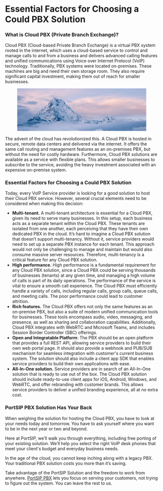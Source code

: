# Essential Factors for Choosing a Could PBX Solution

### What is Cloud PBX (Private Branch Exchange)?

Cloud PBX (Cloud-based Private Branch Exchange) is a virtual PBX system rooted in the internet, which uses a cloud-based service to control and manage calls to and from a business and delivers advanced calling features and unified communications using Voice over Internet Protocol (VoIP) technology. Traditionally, PBX systems were located on-premises. These machines are big and need their own storage room. They also require significant capital investment, making them out of reach for smaller businesses.

<figure><img src=".gitbook/assets/portsip-vs-other-pbx.jpg" alt=""><figcaption></figcaption></figure>

The advent of the cloud has revolutionized this. A Cloud PBX is hosted in secure, remote data centers and delivered via the internet. It offers the same call routing and management features as an on-premises PBX, but without the need for costly hardware. Furthermore, Cloud PBX solutions are available as a service with flexible plans. This allows smaller businesses to subscribe to the service, avoiding the heavy investment associated with an expensive on-premise system.

### Essential Factors for Choosing a Could PBX Solution

Today, every VoIP Service provider is looking for a good solution to host their Cloud PBX service. However, several crucial elements need to be considered when making this decision:

* **Multi-tenant.** A multi-tenant architecture is essential for a Cloud PBX, given its need to serve many businesses. In this setup, each business acts as a separate tenant within the Cloud PBX. These tenants are isolated from one another, each perceiving that they have their own dedicated PBX in the cloud. It’s hard to imagine a Cloud PBX solution that doesn’t support multi-tenancy. Without it, service providers would need to set up a separate PBX instance for each tenant. This approach would not only be challenging to manage and maintain but would also consume massive server resources. Therefore, multi-tenancy is a critical feature for any Cloud PBX solution.
* **High performance.**  High performance is a fundamental requirement for any Cloud PBX solution, since a Cloud PBX could be serving thousands of businesses (tenants) at any given time, and managing a high volume of calls is part of its daily operations. The performance of the service is vital to ensure a smooth call experience. The Cloud PBX must efficiently handle a variety of calls, including regular calls, group calls, queue calls, and meeting calls. The poor performance could lead to customer attrition.
* **Rich features.** The Cloud PBX offers not only the same features as an on-premise PBX, but also a suite of modern unified communication tools for businesses. These tools encompass audio, video, messaging, and presence, as well as sharing and collaboration capabilities. Additionally, Cloud PBX integrates with WebRTC and Microsoft Teams, and includes Session Border Controller (SBC) offerings.
* **Open and Integratable Platform**: The PBX should be an open platform that provides a full REST API, allowing service providers to build their own web portal page. It should also provide a webhook and PUB/SUB mechanism for seamless integration with customer's current business system. The solution should also include a client app SDK that enables service providers to build their own applications with ease.
* **All-In-One solution.**  Service providers are in search of an All-In-One solution that is ready to use out of the box. The Cloud PBX solution should include ready-to-use client apps for iOS, Android, Windows, and WebRTC, and offer rebranding with customer brands. This allows service providers to deliver a unified branding experience, all at no extra cost.

### PortSIP PBX Solution Has Your Back

When weighing the solution for hosting the Cloud PBX, you have to look at your needs today and tomorrow. You have to ask yourself where you want to be in the next year or two and beyond.

Here at PortSIP, we’ll walk you through everything, including free porting of your existing solution. We’ll help you select the right VoIP desk phones that meet your client's budget and everyday business needs.

In the age of the cloud, you cannot keep inching along with a legacy PBX. Your traditional PBX solution costs you more than it’s saving.

Take advantage of the PortSIP Solution and the freedom to work from anywhere. [PortSIP PBX](https://www.portsip.com/2023/11/23/the-advantages-of-portsip-pbx-vs-other-pbxs/) lets you focus on serving your customers, not trying to figure out the system. You can leave the rest to us.

